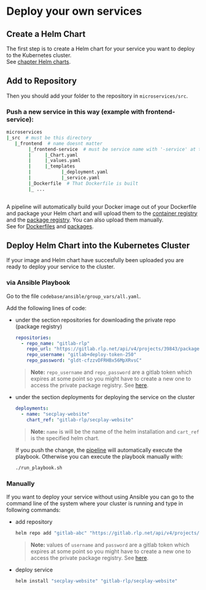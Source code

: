 # Deploy your own services

## Create a Helm Chart
The first step is to create a Helm chart for your service you want to deploy to the Kubernetes cluster.\
See [chapter Helm charts](./helm-charts.md).

## Add to Repository
Then you should add your folder to the repository in `microservices/src`.

### Push a new service in this way (example with frontend-service):

``` bash
microservices
|_src  # must be this directory
   |_frontend  # name doesnt matter
        |_frontend-service  # must be service name with '-service' at the end; this directory gets packaged
        |     |_Chart.yaml
        |     |_values.yaml
        |     |_templates
        |           |_deployment.yaml
        |           |_service.yaml
        |_Dockerfile  # That Dockerfile is built
        |_ ...
 
```

A pipeline will automatically build your Docker image out of your Dockerfile and package your Helm chart and will upload them to the [container registry](./gitlab-container-registry.md) and the [package registry](./gitlab-package-registry.md). You can also upload them manually.\
See for [Dockerfiles](./gitlab-container-registry.md#manually) and [packages](./gitlab-package-registry.md#manually).

## Deploy Helm Chart into the Kubernetes Cluster

If your image and Helm chart have succesfully been uploaded you are ready to deploy your service to the cluster.

### via Ansible Playbook

Go to the file `codebase/ansible/group_vars/all.yaml`.

Add the following lines of code:

- under the section repositories for downloading the private repo (package registry)

  ```yaml
  repositories:
    - repo_name: "gitlab-rlp"
      repo_url: "https://gitlab.rlp.net/api/v4/projects/39843/packages/helm/stable"
      repo_username: "gitlab+deploy-token-250"
      repo_password: "gldt-cfzzvDFRHBx56MpXRvsC"
  ```
  > **Note:** `repo_username` and `repo_password` are a gitlab token which expires at some point so you might have to create a new one to access the private package registry. See [here](./gitlab-tokens.md).

- under the section deployments for deploying the service on the cluster

  ```yaml
  deployments:
    - name: "secplay-website"
      chart_ref: "gitlab-rlp/secplay-website"
  ```
  > **Note:** `name` is will be the name of the helm installation and `cart_ref` is the specified helm chart.
  
  If you push the change, the [pipeline](./pipelines.md#codebase-pipeline) will automatically execute the playbook.
  Otherwise you can execute the playbook manually with:

  ```bash
  ./run_playbook.sh
  ```

### Manually

If you want to deploy your service without using Ansible you can go to the command line of the system where your cluster is running and type in following commands:

- add repository
  ```bash
  helm repo add "gitlab-abc" "https://gitlab.rlp.net/api/v4/projects/39843/packages/helm/stable" --username=gitlab+deploy-token-250 --password=gldt-cfzzvDFRHBx56MpXRvsC
  ```
  > **Note:** values of `username` and `password` are a gitlab token which expires at some point so you might have to create a new one to access the private package registry. See [here](./gitlab-tokens.md).

- deploy service

  ```bash
  helm install "secplay-website" "gitlab-rlp/secplay-website"
  ```